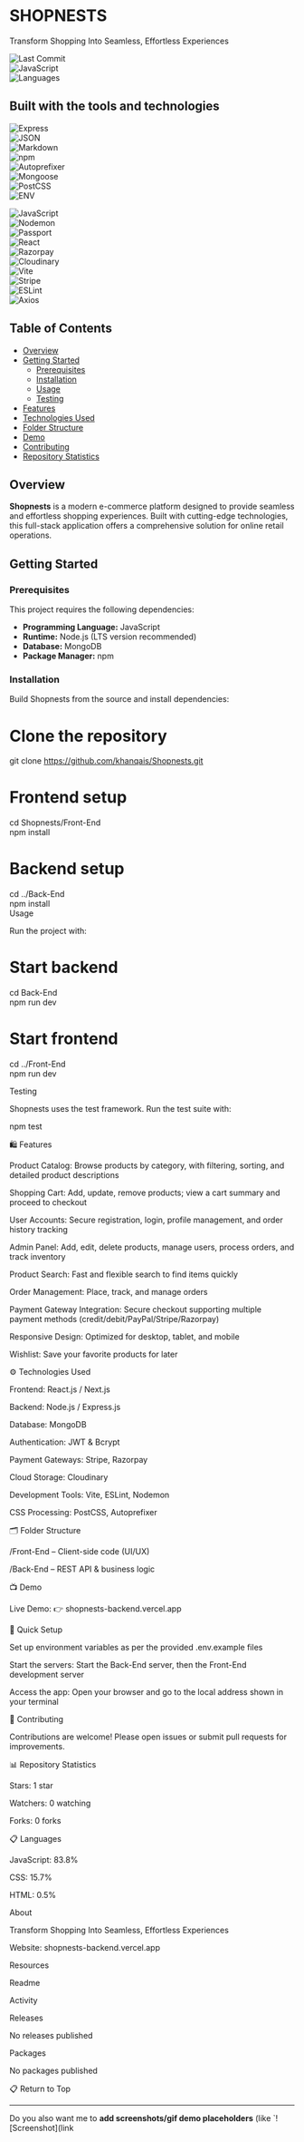 # SHOPNESTS  

Transform Shopping Into Seamless, Effortless Experiences  

![Last Commit](https://img.shields.io/badge/last%20commit-last%20sunday-blue)  
![JavaScript](https://img.shields.io/badge/javascript-83.8%25-yellow)  
![Languages](https://img.shields.io/badge/languages-3-blue)  

## Built with the tools and technologies  

![Express](https://img.shields.io/badge/Express-000000?style=for-the-badge&logo=express&logoColor=white)  
![JSON](https://img.shields.io/badge/JSON-000000?style=for-the-badge&logo=json&logoColor=white)  
![Markdown](https://img.shields.io/badge/Markdown-000000?style=for-the-badge&logo=markdown&logoColor=white)  
![npm](https://img.shields.io/badge/npm-CB3837?style=for-the-badge&logo=npm&logoColor=white)  
![Autoprefixer](https://img.shields.io/badge/Autoprefixer-DD3735?style=for-the-badge&logo=autoprefixer&logoColor=white)  
![Mongoose](https://img.shields.io/badge/Mongoose-880000?style=for-the-badge&logo=mongoose&logoColor=white)  
![PostCSS](https://img.shields.io/badge/PostCSS-DD3A0A?style=for-the-badge&logo=postcss&logoColor=white)  
![ENV](https://img.shields.io/badge/.ENV-ECD53F?style=for-the-badge&logo=dotenv&logoColor=black)  

![JavaScript](https://img.shields.io/badge/JavaScript-F7DF1E?style=for-the-badge&logo=javascript&logoColor=black)  
![Nodemon](https://img.shields.io/badge/Nodemon-76D04B?style=for-the-badge&logo=nodemon&logoColor=white)  
![Passport](https://img.shields.io/badge/Passport-34E27A?style=for-the-badge&logo=passport&logoColor=white)  
![React](https://img.shields.io/badge/React-20232A?style=for-the-badge&logo=react&logoColor=61DAFB)  
![Razorpay](https://img.shields.io/badge/Razorpay-02042B?style=for-the-badge&logo=razorpay&logoColor=3395FF)  
![Cloudinary](https://img.shields.io/badge/Cloudinary-3448C5?style=for-the-badge&logo=cloudinary&logoColor=white)  
![Vite](https://img.shields.io/badge/Vite-646CFF?style=for-the-badge&logo=vite&logoColor=white)  
![Stripe](https://img.shields.io/badge/Stripe-008CDD?style=for-the-badge&logo=stripe&logoColor=white)  
![ESLint](https://img.shields.io/badge/ESLint-4B32C3?style=for-the-badge&logo=eslint&logoColor=white)  
![Axios](https://img.shields.io/badge/Axios-671DDF?style=for-the-badge&logo=axios&logoColor=white)  

## Table of Contents  

- [Overview](#overview)  
- [Getting Started](#getting-started)  
  - [Prerequisites](#prerequisites)  
  - [Installation](#installation)  
  - [Usage](#usage)  
  - [Testing](#testing)  
- [Features](#features)  
- [Technologies Used](#technologies-used)  
- [Folder Structure](#folder-structure)  
- [Demo](#demo)  
- [Contributing](#contributing)  
- [Repository Statistics](#repository-statistics)  

## Overview  

**Shopnests** is a modern e-commerce platform designed to provide seamless and effortless shopping experiences. Built with cutting-edge technologies, this full-stack application offers a comprehensive solution for online retail operations.  

## Getting Started  

### Prerequisites  

This project requires the following dependencies:  

- **Programming Language:** JavaScript  
- **Runtime:** Node.js (LTS version recommended)  
- **Database:** MongoDB  
- **Package Manager:** npm  

### Installation  

Build Shopnests from the source and install dependencies:  

# Clone the repository
git clone https://github.com/khanqais/Shopnests.git  

# Frontend setup
cd Shopnests/Front-End  
npm install  

# Backend setup
cd ../Back-End  
npm install  
Usage

Run the project with:

# Start backend
cd Back-End  
npm run dev  

# Start frontend
cd ../Front-End  
npm run dev  

Testing

Shopnests uses the test framework. Run the test suite with:

npm test

🛍️ Features

Product Catalog: Browse products by category, with filtering, sorting, and detailed product descriptions

Shopping Cart: Add, update, remove products; view a cart summary and proceed to checkout

User Accounts: Secure registration, login, profile management, and order history tracking

Admin Panel: Add, edit, delete products, manage users, process orders, and track inventory

Product Search: Fast and flexible search to find items quickly

Order Management: Place, track, and manage orders

Payment Gateway Integration: Secure checkout supporting multiple payment methods (credit/debit/PayPal/Stripe/Razorpay)

Responsive Design: Optimized for desktop, tablet, and mobile

Wishlist: Save your favorite products for later

⚙️ Technologies Used

Frontend: React.js / Next.js

Backend: Node.js / Express.js

Database: MongoDB

Authentication: JWT & Bcrypt

Payment Gateways: Stripe, Razorpay

Cloud Storage: Cloudinary

Development Tools: Vite, ESLint, Nodemon

CSS Processing: PostCSS, Autoprefixer

🗂️ Folder Structure

/Front-End – Client-side code (UI/UX)

/Back-End – REST API & business logic

📺 Demo

Live Demo: 👉 shopnests-backend.vercel.app

🚀 Quick Setup

Set up environment variables as per the provided .env.example files

Start the servers: Start the Back-End server, then the Front-End development server

Access the app: Open your browser and go to the local address shown in your terminal

🤝 Contributing

Contributions are welcome! Please open issues or submit pull requests for improvements.

📊 Repository Statistics

Stars: 1 star

Watchers: 0 watching

Forks: 0 forks

📋 Languages

JavaScript: 83.8%

CSS: 15.7%

HTML: 0.5%

About

Transform Shopping Into Seamless, Effortless Experiences

Website: shopnests-backend.vercel.app

Resources

Readme

Activity

Releases

No releases published

Packages

No packages published

📋 Return to Top


---

Do you also want me to **add screenshots/gif demo placeholders** (like `![Screenshot](link
